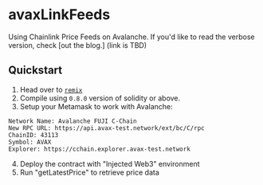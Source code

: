 # avaxLinkFeeds
Using Chainlink Price Feeds on Avalanche. If you'd like to read the verbose version, check [out the blog.] (link is TBD)

## Quickstart
1. Head over to [`remix`](https://remix.ethereum.org/?#gist=8c19940a9c1b96bc453cbd43378df63c)
2. Compile using `0.8.0` version of solidity or above. 
3. Setup your Metamask to work with Avalanche:
```
Network Name: Avalanche FUJI C-Chain  
New RPC URL: https://api.avax-test.network/ext/bc/C/rpc  
ChainID: 43113  
Symbol: AVAX  
Explorer: https://cchain.explorer.avax-test.network  
```
4. Deploy the contract with "Injected Web3" environment
5. Run "getLatestPrice" to retrieve price data

